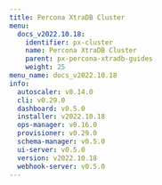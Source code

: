 ```yaml
---
title: Percona XtraDB Cluster
menu:
  docs_v2022.10.18:
    identifier: px-cluster
    name: Percona XtraDB Cluster
    parent: px-percona-xtradb-guides
    weight: 25
menu_name: docs_v2022.10.18
info:
  autoscaler: v0.14.0
  cli: v0.29.0
  dashboard: v0.5.0
  installer: v2022.10.18
  ops-manager: v0.16.0
  provisioner: v0.29.0
  schema-manager: v0.5.0
  ui-server: v0.5.0
  version: v2022.10.18
  webhook-server: v0.5.0
---
```


